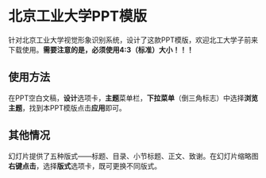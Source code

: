 # 北京工业大学PPT模版 #

针对北京工业大学视觉形象识别系统，设计了这款PPT模版，欢迎北工大学子前来下载使用。**需要注意的是，必须使用4:3（标准）大小！！！**

## 使用方法 ##
在PPT空白文稿，**设计**选项卡，**主题**菜单栏，**下拉菜单**（倒三角标志）中选择**浏览主题**，找到本PPT模版点击**应用**即可。

## 其他情况 ##
幻灯片提供了五种版式——标题、目录、小节标题、正文、致谢。在幻灯片缩略图**右键点击**，选择**版式**选项卡，既可更换不同版式。